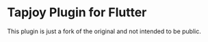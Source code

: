 # **Tapjoy Plugin for Flutter**

This plugin is just a fork of the original and not intended to be public.